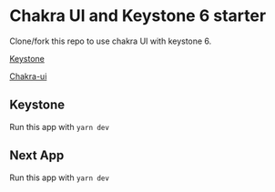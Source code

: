 # Chakra UI and Keystone 6 starter

Clone/fork this repo to use chakra UI with keystone 6.

[Keystone](https://keystonejs.com/)

[Chakra-ui](https://chakra-ui.com/)

## Keystone

Run this app with `yarn dev`

## Next App

Run this app with `yarn dev`
